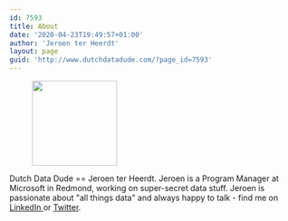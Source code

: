 ```yaml
---
id: 7593
title: About
date: '2020-04-23T19:49:57+01:00'
author: 'Jeroen ter Heerdt'
layout: page
guid: 'http://www.dutchdatadude.com/?page_id=7593'
---
```


<!-- wp:image {"align":"left","id":7598,"width":150,"height":150,"sizeSlug":"thumbnail","className":"is-style-rounded"} -->
<div class="wp-block-image is-style-rounded"><figure class="alignleft size-thumbnail is-resized"><img src="https://www.dutchdatadude.com/wp-content/uploads/2020/04/jterh-1-150x150.jpg" alt="" class="wp-image-7598" width="150" height="150"/></figure></div>
<!-- /wp:image -->

<!-- wp:paragraph -->
<p>Dutch Data Dude == Jeroen ter Heerdt. Jeroen is a Program Manager at Microsoft in Redmond, working on super-secret data stuff. Jeroen is passionate about "all things data" and always happy to talk - find me on <a href="https://www.linkedin.com/in/jeroenterheerdt">LinkedIn </a>or <a href="https://twitter.com/jeroenterheerdt">Twitter</a>.</p>
<!-- /wp:paragraph -->